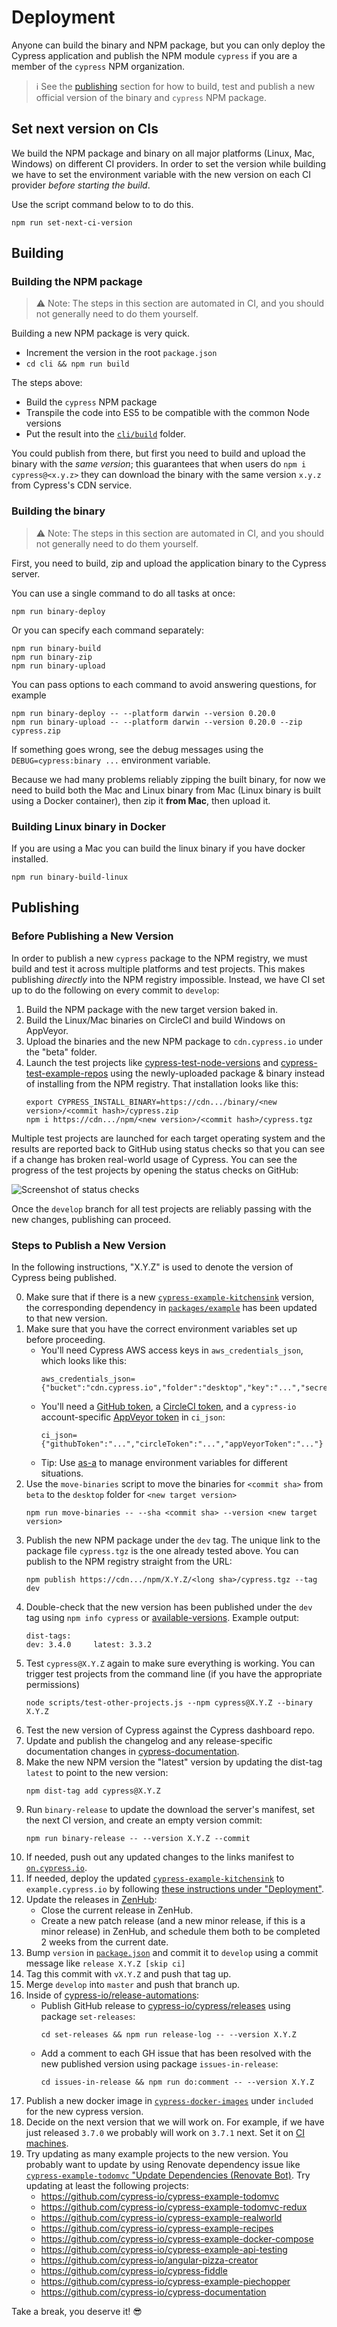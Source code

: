 # Deployment

Anyone can build the binary and NPM package, but you can only deploy the Cypress application
and publish the NPM module `cypress` if you are a member of the `cypress` NPM organization.

> :information_source: See the [publishing](#publishing) section for how to build, test and publish a
new official version of the binary and `cypress` NPM package.

## Set next version on CIs

We build the NPM package and binary on all major platforms (Linux, Mac, Windows) on different CI
providers. In order to set the version while building we have to set the environment variable
with the new version on each CI provider *before starting the build*.

Use the script command below to to do this.

```shell
npm run set-next-ci-version
```

## Building

### Building the NPM package

> :warning: Note: The steps in this section are automated in CI, and you should not generally need to do them yourself.

Building a new NPM package is very quick.

- Increment the version in the root `package.json`
- `cd cli && npm run build`

The steps above:

- Build the `cypress` NPM package
- Transpile the code into ES5 to be compatible with the common Node versions
- Put the result into the [`cli/build`](./cli/build) folder.

You could publish from there, but first you need to build and upload the binary with the *same version*;
this guarantees that when users do `npm i cypress@<x.y.z>` they can download the binary
with the same version `x.y.z` from Cypress's CDN service.

### Building the binary

> :warning: Note: The steps in this section are automated in CI, and you should not generally need to do them yourself.

First, you need to build, zip and upload the application binary to the Cypress server.

You can use a single command to do all tasks at once:

```shell
npm run binary-deploy
```

Or you can specify each command separately:

```shell
npm run binary-build
npm run binary-zip
npm run binary-upload
```

You can pass options to each command to avoid answering questions, for example

```shell
npm run binary-deploy -- --platform darwin --version 0.20.0
npm run binary-upload -- --platform darwin --version 0.20.0 --zip cypress.zip
```

If something goes wrong, see the debug messages using the `DEBUG=cypress:binary ...` environment
variable.

Because we had many problems reliably zipping the built binary, for now we need to build both the Mac and Linux binary from Mac (Linux binary is built using a Docker container), then zip it **from Mac**, then upload it.

### Building Linux binary in Docker

If you are using a Mac you can build the linux binary if you have docker installed.

```shell
npm run binary-build-linux
```

## Publishing

### Before Publishing a New Version

In order to publish a new `cypress` package to the NPM registry, we must build and test it across multiple platforms and test projects. This makes publishing *directly* into the NPM registry impossible. Instead, we have CI set up to do the following on every commit to `develop`:

1. Build the NPM package with the new target version baked in.
2. Build the Linux/Mac binaries on CircleCI and build Windows on AppVeyor.
3. Upload the binaries and the new NPM package to `cdn.cypress.io` under the "beta" folder.
4. Launch the test projects like [cypress-test-node-versions](https://github.com/cypress-io/cypress-test-node-versions) and [cypress-test-example-repos](https://github.com/cypress-io/cypress-test-example-repos) using the newly-uploaded package & binary instead of installing from the NPM registry. That installation looks like this:
    ```shell
    export CYPRESS_INSTALL_BINARY=https://cdn.../binary/<new version>/<commit hash>/cypress.zip
    npm i https://cdn.../npm/<new version>/<commit hash>/cypress.tgz
    ```

Multiple test projects are launched for each target operating system and the results are reported
back to GitHub using status checks so that you can see if a change has broken real-world usage
of Cypress. You can see the progress of the test projects by opening the status checks on GitHub:

![Screenshot of status checks](https://i.imgur.com/AsQwzgO.png)

Once the `develop` branch for all test projects are reliably passing with the new changes, publishing can proceed.

### Steps to Publish a New Version

In the following instructions, "X.Y.Z" is used to denote the version of Cypress being published.

0. Make sure that if there is a new [`cypress-example-kitchensink`](https://github.com/cypress-io/cypress-example-kitchensink/releases) version, the corresponding dependency in [`packages/example`](./packages/example) has been updated to that new version.
1. Make sure that you have the correct environment variables set up before proceeding.
    - You'll need Cypress AWS access keys in `aws_credentials_json`, which looks like this:
        ```text
        aws_credentials_json={"bucket":"cdn.cypress.io","folder":"desktop","key":"...","secret":"..."}
        ```
    - You'll need a [GitHub token](https://github.com/settings/tokens), a [CircleCI token](https://circleci.com/account/api),
      and a `cypress-io` account-specific [AppVeyor token](https://ci.appveyor.com/api-keys) in `ci_json`:
        ```text
        ci_json={"githubToken":"...","circleToken":"...","appVeyorToken":"..."}
        ```
    - Tip: Use [as-a](https://github.com/bahmutov/as-a) to manage environment variables for different situations.
2. Use the `move-binaries` script to move the binaries for `<commit sha>` from `beta` to the `desktop` folder
    for `<new target version>`
    ```shell
    npm run move-binaries -- --sha <commit sha> --version <new target version>
    ```
3. Publish the new NPM package under the `dev` tag. The unique link to the package file `cypress.tgz` is the one already tested above. You can publish to the NPM registry straight from the URL:
    ```shell
    npm publish https://cdn.../npm/X.Y.Z/<long sha>/cypress.tgz --tag dev
    ```
4. Double-check that the new version has been published under the `dev` tag using `npm info cypress` or [available-versions](https://github.com/bahmutov/available-versions). Example output:
    ```shell
    dist-tags:
    dev: 3.4.0     latest: 3.3.2
    ```
5. Test `cypress@X.Y.Z` again to make sure everything is working. You can trigger test projects from the command line (if you have the appropriate permissions)
    ```
    node scripts/test-other-projects.js --npm cypress@X.Y.Z --binary X.Y.Z
    ```
6. Test the new version of Cypress against the Cypress dashboard repo.
7. Update and publish the changelog and any release-specific documentation changes in [cypress-documentation](https://github.com/cypress-io/cypress-documentation).
8. Make the new NPM version the "latest" version by updating the dist-tag `latest` to point to the new version:
    ```shell
    npm dist-tag add cypress@X.Y.Z
    ```
9. Run `binary-release` to update the download the server's manifest, set the next CI version, and create an empty version commit:
    ```shell
    npm run binary-release -- --version X.Y.Z --commit
    ```
10. If needed, push out any updated changes to the links manifest to [`on.cypress.io`](https://github.com/cypress-io/cypress-services/tree/develop/packages/on).
11. If needed, deploy the updated [`cypress-example-kitchensink`][cypress-example-kitchensink] to `example.cypress.io` by following [these instructions under "Deployment"](./packages/example/README.md).
12. Update the releases in [ZenHub](https://app.zenhub.com/workspaces/test-runner-5c3ea3baeb1e75374f7b0708/reports/release):
    - Close the current release in ZenHub.
    - Create a new patch release (and a new minor release, if this is a minor release) in ZenHub, and schedule them both to be completed 2 weeks from the current date.
13. Bump `version` in [`package.json`](package.json) and commit it to `develop` using a commit message like `release X.Y.Z [skip ci]`
14. Tag this commit with `vX.Y.Z` and push that tag up.
15. Merge `develop` into `master` and push that branch up.
16. Inside of [cypress-io/release-automations][release-automations]:
    - Publish GitHub release to [cypress-io/cypress/releases](https://github.com/cypress-io/cypress/releases) using package `set-releases`:
        ```shell
        cd set-releases && npm run release-log -- --version X.Y.Z
        ```
    - Add a comment to each GH issue that has been resolved with the new published version using package `issues-in-release`:
        ```shell
        cd issues-in-release && npm run do:comment -- --version X.Y.Z
        ```
17. Publish a new docker image in [`cypress-docker-images`](https://github.com/cypress-io/cypress-docker-images) under `included` for the new cypress version.
18. Decide on the next version that we will work on. For example, if we have just released `3.7.0` we probably will work on `3.7.1` next. Set it on [CI machines](#set-next-version-on-cis).
19. Try updating as many example projects to the new version. You probably want to update by using Renovate dependency issue like [`cypress-example-todomvc` "Update Dependencies (Renovate Bot)](https://github.com/cypress-io/cypress-example-todomvc/issues/99). Try updating at least the following projects:
    - https://github.com/cypress-io/cypress-example-todomvc
    - https://github.com/cypress-io/cypress-example-todomvc-redux
    - https://github.com/cypress-io/cypress-example-realworld
    - https://github.com/cypress-io/cypress-example-recipes
    - https://github.com/cypress-io/cypress-example-docker-compose
    - https://github.com/cypress-io/cypress-example-api-testing
    - https://github.com/cypress-io/angular-pizza-creator
    - https://github.com/cypress-io/cypress-fiddle
    - https://github.com/cypress-io/cypress-example-piechopper
    - https://github.com/cypress-io/cypress-documentation

Take a break, you deserve it! :sunglasses:

[release-automations]: https://github.com/cypress-io/release-automations
[cypress-example-kitchensink]: https://github.com/cypress-io/cypress-example-kitchensink
